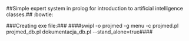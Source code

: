 ##Simple expert system in prolog for introduction to artificial intelligence classes.## :bowtie:

###Creating exe file:###
####swipl -o projmed -g menu -c projmed.pl projmed_db.pl dokumentacja_db.pl  --stand_alone=true####
